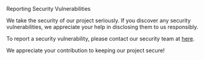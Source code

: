 Reporting Security Vulnerabilities


We take the security of our project seriously. If you discover any security vulnerabilities, we appreciate your help in disclosing them to us responsibly.

To report a security vulnerability, please contact our security team at [here](https://t.me/DenisIno). 

We appreciate your contribution to keeping our project secure!
